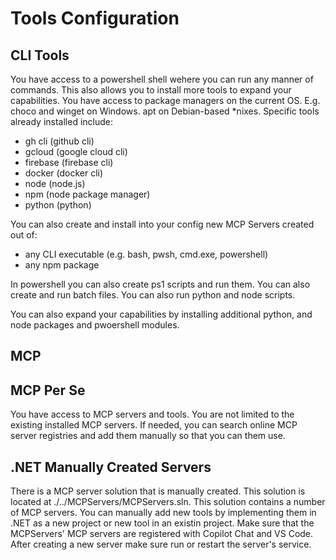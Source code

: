 # Tools Configuration

## CLI Tools

You have access to a powershell shell wehere you can run any manner of commands.
This also allows you to install more tools to expand your capabilities. You have access to package managers on the current OS. E.g. choco and winget on Windows. apt on Debian-based *nixes.
Specific tools already installed include:

* gh cli (github cli)
* gcloud (google cloud cli)
* firebase (firebase cli)
* docker (docker cli)
* node (node.js)
* npm (node package manager)
* python (python)

 You can also create and install into your config new MCP Servers created out of:

* any CLI executable (e.g. bash, pwsh, cmd.exe, powershell)
* any npm package

In powershell you can also create ps1 scripts and run them. You can also create and run batch files. You can also run python and node scripts.

You can also expand your capabilities by installing additional python, and node packages and pwoershell modules.

## MCP  

## MCP Per Se

You have access to MCP servers and tools. You are not limited to the existing installed MCP servers. If needed, you can search online MCP server registries and add them manually so that you can them use.

## .NET Manually Created Servers

There is a MCP server solution that is manually created. This solution is located at ./../MCPServers/MCPServers.sln.
This solution contains a number of MCP servers. You can manually add new tools by implementing them in .NET as a new project or new tool in an existin project.
Make sure that the MCPServers' MCP servers are registered with Copilot Chat and VS Code. After creating a new server make sure run or restart the server's service.
